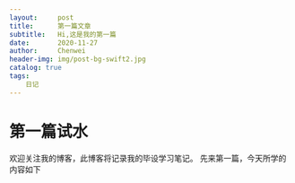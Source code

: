 ```yaml
---
layout:     post
title:      第一篇文章
subtitle:   Hi,这是我的第一篇
date:       2020-11-27
author:     Chenwei
header-img: img/post-bg-swift2.jpg
catalog: true
tags:
    日记
---
```



# 第一篇试水

欢迎关注我的博客，此博客将记录我的毕设学习笔记。
先来第一篇，今天所学的内容如下

